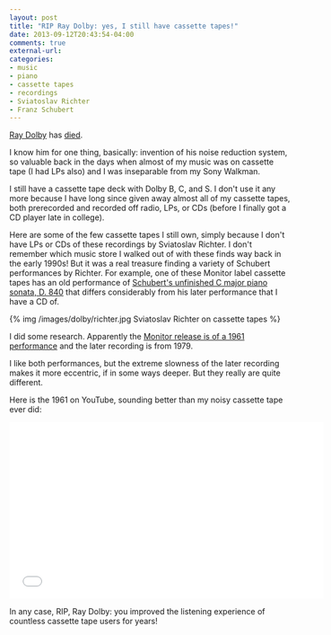 ```yaml
---
layout: post
title: "RIP Ray Dolby: yes, I still have cassette tapes!"
date: 2013-09-12T20:43:54-04:00
comments: true
external-url: 
categories: 
- music
- piano
- cassette tapes
- recordings
- Sviatoslav Richter
- Franz Schubert
---
```

[Ray Dolby](http://en.wikipedia.org/wiki/Ray_Dolby) has [died](http://www.theguardian.com/world/2013/sep/13/audio-pioneer-dolby-dies).

I know him for one thing, basically: invention of his noise reduction system, so valuable back in the days when almost of my music was on cassette tape (I had LPs also) and I was inseparable from my Sony Walkman.

I still have a cassette tape deck with Dolby B, C, and S. I don't use it any more because I have long since given away almost all of my cassette tapes, both prerecorded and recorded off radio, LPs, or CDs (before I finally got a CD player late in college).

Here are some of the few cassette tapes I still own, simply because I don't have LPs or CDs of these recordings by Sviatoslav Richter. I don't remember which music store I walked out of with these finds way back in the early 1990s! But it was a real treasure finding a variety of Schubert performances by Richter. For example, one of these Monitor label cassette tapes has an old performance of [Schubert's unfinished C major piano sonata, D. 840](http://en.wikipedia.org/wiki/Piano_Sonata_in_C_major,_D._840_%28Schubert%29) that differs considerably from his later performance that I have a CD of.

{% img /images/dolby/richter.jpg Sviatoslav Richter on cassette tapes %}

I did some research. Apparently the [Monitor release is of a 1961 performance](http://www.classicalmusicguide.com/viewtopic.php?f=10&t=35776) and the later recording is from 1979.

I like both performances, but the extreme slowness of the later recording makes it more eccentric, if in some ways deeper. But they really are quite different.

Here is the 1961 on YouTube, sounding better than my noisy cassette tape ever did:

<iframe width="560" height="315" src="//www.youtube.com/embed/JK1AYAyZUIY" frameborder="0" allowfullscreen></iframe>

In any case, RIP, Ray Dolby: you improved the listening experience of countless cassette tape users for years!
